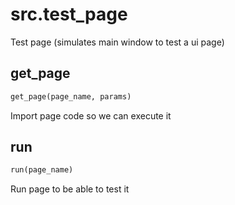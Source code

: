 <h1 id="src.test_page">src.test_page</h1>

Test page (simulates main window to test a ui page)
<h2 id="src.test_page.get_page">get_page</h2>

```python
get_page(page_name, params)
```
Import page code so we can execute it
<h2 id="src.test_page.run">run</h2>

```python
run(page_name)
```
Run page to be able to test it
